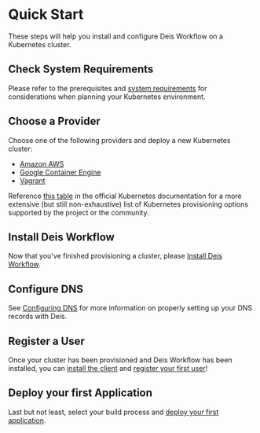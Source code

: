 # Quick Start

These steps will help you install and configure Deis Workflow on a Kubernetes cluster.

## Check System Requirements

Please refer to the prerequisites and [system requirements][] for considerations when planning your Kubernetes environment.

## Choose a Provider

Choose one of the following providers and deploy a new Kubernetes cluster:

- [Amazon AWS](http://kubernetes.io/v1.1/docs/getting-started-guides/aws.html)
- [Google Container Engine](https://cloud.google.com/container-engine/docs/before-you-begin)
- [Vagrant](http://kubernetes.io/v1.1/docs/getting-started-guides/vagrant.html)

Reference [this table](http://kubernetes.io/v1.1/docs/getting-started-guides/#table-of-solutions) in the official Kubernetes documentation for a more extensive (but still non-exhaustive) list of Kubernetes provisioning options supported by the project or the community.

## Install Deis Workflow

Now that you've finished provisioning a cluster, please [Install Deis Workflow][install workflow].

## Configure DNS

See [Configuring DNS][] for more information on properly setting up your DNS records with Deis.

## Register a User

Once your cluster has been provisioned and Deis Workflow has been installed, you can
[install the client][client] and [register your first user][register]!

## Deploy your first Application

Last but not least, select your build process and [deploy your first application][deploy].

[client]: ../using-workflow/installing-the-client.md
[configuring object storage]: configuring-object-storage.md
[configuring dns]: ../managing-workflow/configuring-dns.md
[deploy]: ../using-workflow/deploying-an-application.md
[install workflow]: installing-deis-workflow.md
[register]: ../using-workflow/registering-a-user.md
[system requirements]: system-requirements.md
